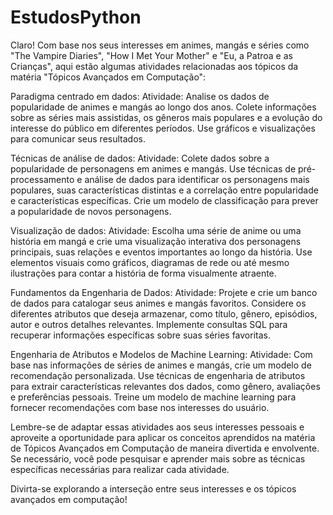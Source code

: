 # EstudosPython

Claro! Com base nos seus interesses em animes, mangás e séries como "The Vampire Diaries", "How I Met Your Mother" e "Eu, a Patroa e as Crianças", aqui estão algumas atividades relacionadas aos tópicos da matéria "Tópicos Avançados em Computação":

Paradigma centrado em dados:
Atividade: Analise os dados de popularidade de animes e mangás ao longo dos anos. Colete informações sobre as séries mais assistidas, os gêneros mais populares e a evolução do interesse do público em diferentes períodos. Use gráficos e visualizações para comunicar seus resultados.

Técnicas de análise de dados:
Atividade: Colete dados sobre a popularidade de personagens em animes e mangás. Use técnicas de pré-processamento e análise de dados para identificar os personagens mais populares, suas características distintas e a correlação entre popularidade e características específicas. Crie um modelo de classificação para prever a popularidade de novos personagens.

Visualização de dados:
Atividade: Escolha uma série de anime ou uma história em mangá e crie uma visualização interativa dos personagens principais, suas relações e eventos importantes ao longo da história. Use elementos visuais como gráficos, diagramas de rede ou até mesmo ilustrações para contar a história de forma visualmente atraente.

Fundamentos da Engenharia de Dados:
Atividade: Projete e crie um banco de dados para catalogar seus animes e mangás favoritos. Considere os diferentes atributos que deseja armazenar, como título, gênero, episódios, autor e outros detalhes relevantes. Implemente consultas SQL para recuperar informações específicas sobre suas séries favoritas.

Engenharia de Atributos e Modelos de Machine Learning:
Atividade: Com base nas informações de séries de animes e mangás, crie um modelo de recomendação personalizada. Use técnicas de engenharia de atributos para extrair características relevantes dos dados, como gênero, avaliações e preferências pessoais. Treine um modelo de machine learning para fornecer recomendações com base nos interesses do usuário.

Lembre-se de adaptar essas atividades aos seus interesses pessoais e aproveite a oportunidade para aplicar os conceitos aprendidos na matéria de Tópicos Avançados em Computação de maneira divertida e envolvente. Se necessário, você pode pesquisar e aprender mais sobre as técnicas específicas necessárias para realizar cada atividade.

Divirta-se explorando a interseção entre seus interesses e os tópicos avançados em computação!
